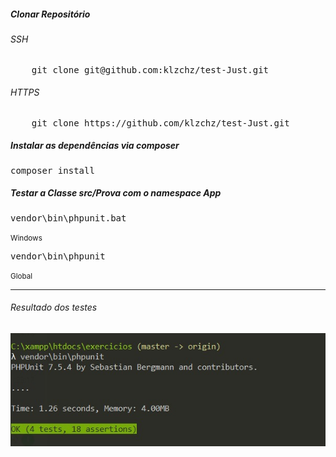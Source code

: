 <h5>Clonar Repositório</h5>
<h6>SSH</h6>
<pre>
    git clone git@github.com:klzchz/test-Just.git
</pre>
<h6>HTTPS</h6>
<pre>
    git clone https://github.com/klzchz/test-Just.git
</pre>

<h5>Instalar as dependências via composer</h5>
<pre>composer install</pre>

<h5>Testar a Classe src/Prova com o namespace App</h5>
<pre>vendor\bin\phpunit.bat</pre>
<small>Windows</small>
<pre>vendor\bin\phpunit</pre>
<small>Global</small>
<hr>
<h6>Resultado dos testes</h6>
<img src="result.jpeg" alt="Resultado do Teste">

